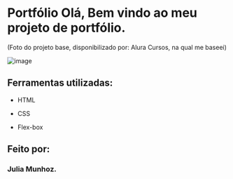 # Portfólio Olá, Bem vindo ao meu projeto de portfólio.

(Foto do projeto base, disponibilizado por: Alura Cursos, na qual me baseei)

![image](https://user-images.githubusercontent.com/77756047/211304452-220fedf0-f91b-490f-8a65-a60ce860bc5c.png)

## Ferramentas utilizadas:

* HTML

* CSS

* Flex-box

## Feito por:

### Julia Munhoz.
